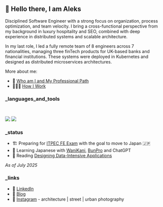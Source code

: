 ## 👋 Hello there, I am Aleks

Disciplined Software Engineer with a strong focus on organization, process optimization, and team velocity. I bring a cross-functional perspective from my background in luxury hospitality and SEO, combined with deep experience in distributed systems and scalable architecture.

In my last role, I led a fully remote team of 8 engineers across 7 nationalities, managing three finTech products for UK-based banks and financial institutions. These systems were deployed in Kubernetes and designed as distributed microservices architectures.

More about me:

- 👤 [Who am I and My Professional Path](https://github.com/aleksgorbenko/whoami)
- 👨🏻‍💻 [How I Work](https://github.com/aleksgorbenko/howiwork)

### _languages_and_tools

<br>

<p align="left">
  <img src="https://skillicons.dev/icons?i=golang,java,spring,postgres,redis" />
  <img src="https://skillicons.dev/icons?i=aws,terraform,k8s,git,postman" />
</p>

### _status

- 🏗️ Preparing for [ITPEC FE Exam](https://itpec.org) with the goal to move to Japan 🇯🇵
- 💬 Learning Japanese with [WaniKani](https://www.wanikani.com), [BunPro](https://bunpro.jp) and ChatGPT
- 📖 Reading [Designing Data-Intensive Applications](https://www.oreilly.com/library/view/designing-data-intensive-applications/9781491903063/)

_As of July 2025_

### _links
- 🧰 [LinkedIn](https://www.linkedin.com/in/aleks-gorbenko-software-engineer/)
- 📝 [Blog](https://aleksgorbenko.dev)
- 📸 [Instagram](https://www.instagram.com/aleksgbko/) - architecture | street | urban photography

<!--
**aleksgorbenko/aleksgorbenko** is a ✨ _special_ ✨ repository because its `README.md` (this file) appears on your GitHub profile.

Here are some ideas to get you started:

- 🔭 I’m currently working on ...
- 🌱 I’m currently learning ...
- 👯 I’m looking to collaborate on ...
- 🤔 I’m looking for help with ...
- 💬 Ask me about ...
- 📫 How to reach me: ...
- 😄 Pronouns: ...
- ⚡ Fun fact: ...
-->
